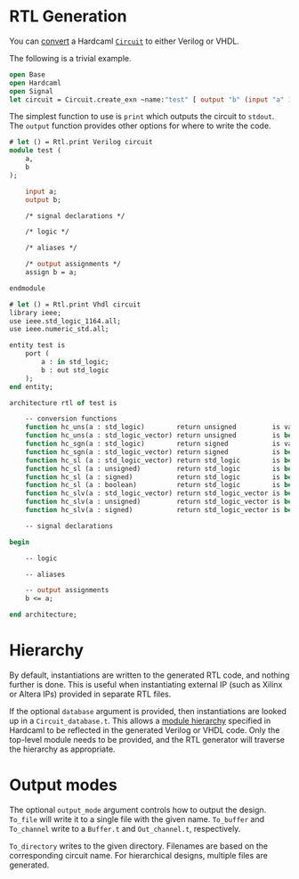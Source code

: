 # RTL Generation

<!--
```ocaml
# Hardcaml.Caller_id.set_mode Disabled
- : unit = ()
```
-->

You can [convert](https://v3.ocaml.org/p/hardcaml/v0.15.0/doc/Hardcaml/Rtl/index.html)
a Hardcaml [`Circuit`](https://v3.ocaml.org/p/hardcaml/v0.15.0/doc/Hardcaml/Circuit/index.html)
to either Verilog or VHDL.

The following is a trivial example.

```ocaml
open Base
open Hardcaml
open Signal
let circuit = Circuit.create_exn ~name:"test" [ output "b" (input "a" 1) ]
```

The simplest function to use is `print` which outputs the circuit to
`stdout`. The `output` function provides other options for where to
write the code.

```ocaml
# let () = Rtl.print Verilog circuit
module test (
    a,
    b
);

    input a;
    output b;

    /* signal declarations */

    /* logic */

    /* aliases */

    /* output assignments */
    assign b = a;

endmodule
```

```ocaml
# let () = Rtl.print Vhdl circuit
library ieee;
use ieee.std_logic_1164.all;
use ieee.numeric_std.all;

entity test is
    port (
        a : in std_logic;
        b : out std_logic
    );
end entity;

architecture rtl of test is

    -- conversion functions
    function hc_uns(a : std_logic)        return unsigned         is variable b : unsigned(0 downto 0); begin b(0) := a; return b; end;
    function hc_uns(a : std_logic_vector) return unsigned         is begin return unsigned(a); end;
    function hc_sgn(a : std_logic)        return signed           is variable b : signed(0 downto 0); begin b(0) := a; return b; end;
    function hc_sgn(a : std_logic_vector) return signed           is begin return signed(a); end;
    function hc_sl (a : std_logic_vector) return std_logic        is begin return a(a'right); end;
    function hc_sl (a : unsigned)         return std_logic        is begin return a(a'right); end;
    function hc_sl (a : signed)           return std_logic        is begin return a(a'right); end;
    function hc_sl (a : boolean)          return std_logic        is begin if a then return '1'; else return '0'; end if; end;
    function hc_slv(a : std_logic_vector) return std_logic_vector is begin return a; end;
    function hc_slv(a : unsigned)         return std_logic_vector is begin return std_logic_vector(a); end;
    function hc_slv(a : signed)           return std_logic_vector is begin return std_logic_vector(a); end;

    -- signal declarations

begin

    -- logic

    -- aliases

    -- output assignments
    b <= a;

end architecture;
```

# Hierarchy

By default, instantiations are written to the generated RTL code, and
nothing further is done. This is useful when instantiating external IP
(such as Xilinx or Altera IPs) provided in separate RTL files.

If the optional `database` argument is provided, then instantiations
are looked up in a `Circuit_database.t`. This allows a
[module hierarchy](module_hierarchy.mdx) specified in Hardcaml to
be reflected in the generated Verilog or VHDL code. Only the top-level
module needs to be provided, and the RTL generator will traverse the
hierarchy as appropriate.

# Output modes

The optional `output_mode` argument controls how to output the design.
`To_file` will write it to a single file with the given name.
`To_buffer` and `To_channel` write to a `Buffer.t` and `Out_channel.t`,
respectively.

`To_directory` writes to the given directory. Filenames are based on
the corresponding circuit name. For hierarchical designs, multiple
files are generated.
